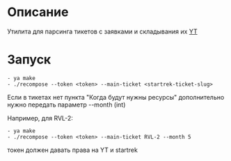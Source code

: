 Описание
====
Утилита для парсинга тикетов с заявками и складывания их [YT](https://yt.yandex-team.ru/hahn/navigation?path=//home/capacity_planning/recomposing)

Запуск
====

```
- ya make
- ./recompose --token <token> --main-ticket <startrek-ticket-slug>
```
Если в тикетах нет пункта "Когда будут нужны ресурсы" дополнительно нужно передать параметр --month (int)

Например, для RVL-2:
```
- ya make
- ./recompose --token <token> --main-ticket RVL-2 --month 5
```
токен должен давать права на YT и startrek
